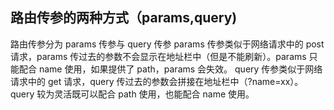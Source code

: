 ## 路由传参的两种方式（params,query)
路由传参分为 params 传参与 query 传参
params 传参类似于网络请求中的 post 请求，params 传过去的参数不会显示在地址栏中（但是不能刷新）。params 只能配合 name 使用，如果提供了 path，params 会失效。
query 传参类似于网络请求中的 get 请求，query 传过去的参数会拼接在地址栏中（?name=xx）。query 较为灵活既可以配合 path 使用，也能配合 name 使用。